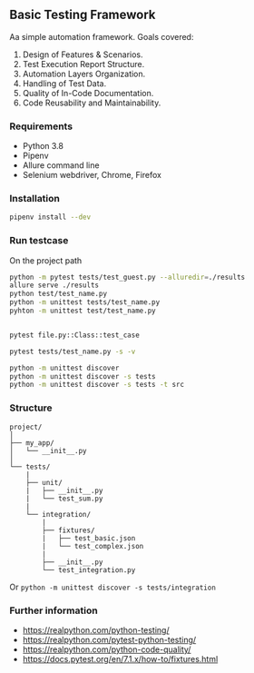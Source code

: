 ## Basic Testing Framework

Aa simple automation framework. Goals covered:

1. Design of Features & Scenarios.
2. Test Execution Report Structure.
3. Automation Layers Organization.
4. Handling of Test Data.
5. Quality of In-Code Documentation.
6. Code Reusability and Maintainability.

### Requirements
* Python 3.8
* Pipenv
* Allure command line
* Selenium webdriver, Chrome, Firefox

### Installation
```sh
pipenv install --dev
```

### Run testcase
On the project path
```sh
python -m pytest tests/test_guest.py --alluredir=./results
allure serve ./results
python test/test_name.py
python -m unittest tests/test_name.py
pyhton -m unittest test/test_name.py


pytest file.py::Class::test_case

pytest tests/test_name.py -s -v

python -m unittest discover
python -m unittest discover -s tests
python -m unittest discover -s tests -t src
```
### Structure
```
project/
│
├── my_app/
│   └── __init__.py
│
└── tests/
    |
    ├── unit/
    |   ├── __init__.py
    |   └── test_sum.py
    |
    └── integration/
        |
        ├── fixtures/
        |   ├── test_basic.json
        |   └── test_complex.json
        |
        ├── __init__.py
        └── test_integration.py
```
Or 
`python -m unittest discover -s tests/integration`

### Further information
* https://realpython.com/python-testing/
* https://realpython.com/pytest-python-testing/
* https://realpython.com/python-code-quality/
* https://docs.pytest.org/en/7.1.x/how-to/fixtures.html

